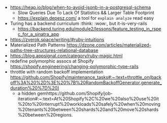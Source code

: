 - https://heap.io/blog/when-to-avoid-jsonb-in-a-postgresql-schema
	- Slow Queries Due To Lack Of Statistics && Larger Table Footprint
	- https://explain.depesz.com/ a tool for `explain analyze` read easy
- Turing has a backend curriculum :think: :wow:, but it-is-very-rails
	- https://backend.turing.edu/module2/lessons/feature_testing_in_rspec_for_a_sinatra_app
- https://zverok.space/writing/#ruby-intuitions
- Materialized Path Patterns https://dzone.com/articles/materialized-paths-tree-structures-relational-database
- https://blog.appsignal.com/category/ruby-magic.html
- redefine polymorphic assocs at Shopify https://shopify.engineering/changing-polymorphic-type-rails
- throttle with random backoff implementation https://github.com/Shopify/maintenance_tasks#:~:text=throttle_on(backoff%3A%20%2D%3E%20%7B%20RandomBackoffGenerator.generate_duration%20%7D%20)
	- a hidden gemhttps://github.com/Shopify/job-iteration#:~:text=At%20Shopify%2C%20we%20also%20use%20it%20to%20interrupt%20workloads%20safely%20when%20moving%20tenants%20between%20shards%20and%20move%20shards%20between%20regions.